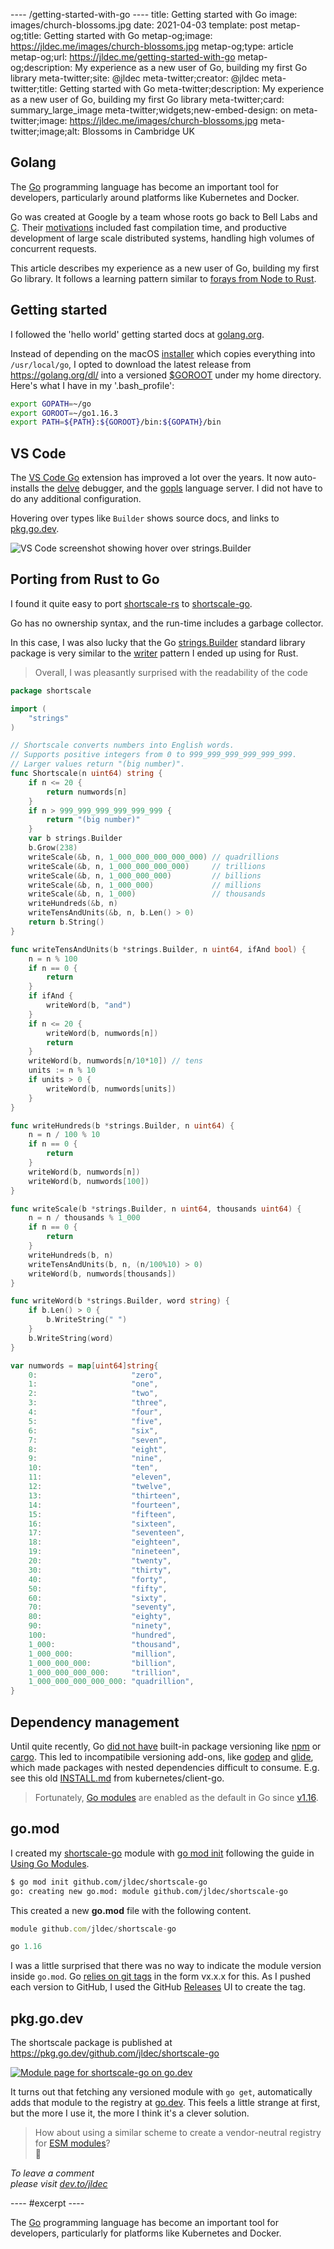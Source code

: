 ---- /getting-started-with-go ----
title: Getting started with Go
image: images/church-blossoms.jpg
date: 2021-04-03
template: post
metap-og;title: Getting started with Go
metap-og;image: https://jldec.me/images/church-blossoms.jpg
metap-og;type: article
metap-og;url: https://jldec.me/getting-started-with-go
metap-og;description: My experience as a new user of Go, building my first Go library
meta-twitter;site: @jldec
meta-twitter;creator: @jldec
meta-twitter;title: Getting started with Go
meta-twitter;description: My experience as a new user of Go, building my first Go library
meta-twitter;card: summary_large_image
meta-twitter;widgets;new-embed-design: on
meta-twitter;image: https://jldec.me/images/church-blossoms.jpg
meta-twitter;image;alt: Blossoms in Cambridge UK

## Golang

The [Go](https://go.dev/) programming language has become an important tool for developers, particularly around platforms like Kubernetes and Docker.

Go was created at Google by a team whose roots go back to Bell Labs and [C](https://en.wikipedia.org/wiki/C_(programming_language)). Their [motivations](https://talks.golang.org/2012/splash.article) included fast compilation time, and productive development of large scale distributed systems, handling high volumes of concurrent requests.

This article describes my experience as a new user of Go, building my first Go library. It follows a learning pattern similar to [forays from Node to Rust](/forays-from-node-to-rust).

## Getting started

I followed the 'hello world' getting started docs at [golang.org](https://golang.org/doc/tutorial/getting-started#code).

Instead of depending on the macOS [installer](https://golang.org/doc/manage-install) which copies everything into `/usr/local/go`, I opted to download the latest release from https://golang.org/dl/ into a versioned [$GOROOT](https://golang.org/doc/install/source#environment) under my home directory. Here's what I have in my '.bash_profile':

```sh
export GOPATH=~/go
export GOROOT=~/go1.16.3
export PATH=${PATH}:${GOROOT}/bin:${GOPATH}/bin
```

## VS Code

The [VS Code Go](https://github.com/golang/vscode-go/) extension has improved a lot over the years. It now auto-installs the [delve](https://github.com/go-delve/delve) debugger, and the [gopls](https://blog.golang.org/gopls-vscode-go) language server. I did not have to do any additional configuration.

Hovering over types like `Builder` shows source docs, and links to [pkg.go.dev](https://go.dev).

![VS Code screenshot showing hover over strings.Builder](/images/go-vs-code.png)

## Porting from Rust to Go

I found it quite easy to port [shortscale-rs](https://github.com/jldec/shortscale-rs/blob/main/src/shortscale.rs#L15) to [shortscale-go](https://github.com/jldec/shortscale-go/blob/main/shortscale.go).

Go has no ownership syntax, and the run-time includes a garbage collector.

In this case, I was also lucky that the Go [strings.Builder](https://pkg.go.dev/strings#Builder) standard library package is very similar to the [writer](https://github.com/jldec/shortscale-rs/blob/main/src/shortscale.rs#L46) pattern I ended up using for Rust.

> Overall, I was pleasantly surprised with the readability of the code

```go
package shortscale

import (
	"strings"
)

// Shortscale converts numbers into English words.
// Supports positive integers from 0 to 999_999_999_999_999_999.
// Larger values return "(big number)".
func Shortscale(n uint64) string {
	if n <= 20 {
		return numwords[n]
	}
	if n > 999_999_999_999_999_999 {
		return "(big number)"
	}
	var b strings.Builder
	b.Grow(238)
	writeScale(&b, n, 1_000_000_000_000_000) // quadrillions
	writeScale(&b, n, 1_000_000_000_000)     // trillions
	writeScale(&b, n, 1_000_000_000)         // billions
	writeScale(&b, n, 1_000_000)             // millions
	writeScale(&b, n, 1_000)                 // thousands
	writeHundreds(&b, n)
	writeTensAndUnits(&b, n, b.Len() > 0)
	return b.String()
}

func writeTensAndUnits(b *strings.Builder, n uint64, ifAnd bool) {
	n = n % 100
	if n == 0 {
		return
	}
	if ifAnd {
		writeWord(b, "and")
	}
	if n <= 20 {
		writeWord(b, numwords[n])
		return
	}
	writeWord(b, numwords[n/10*10]) // tens
	units := n % 10
	if units > 0 {
		writeWord(b, numwords[units])
	}
}

func writeHundreds(b *strings.Builder, n uint64) {
	n = n / 100 % 10
	if n == 0 {
		return
	}
	writeWord(b, numwords[n])
	writeWord(b, numwords[100])
}

func writeScale(b *strings.Builder, n uint64, thousands uint64) {
	n = n / thousands % 1_000
	if n == 0 {
		return
	}
	writeHundreds(b, n)
	writeTensAndUnits(b, n, (n/100%10) > 0)
	writeWord(b, numwords[thousands])
}

func writeWord(b *strings.Builder, word string) {
	if b.Len() > 0 {
		b.WriteString(" ")
	}
	b.WriteString(word)
}

var numwords = map[uint64]string{
	0:                     "zero",
	1:                     "one",
	2:                     "two",
	3:                     "three",
	4:                     "four",
	5:                     "five",
	6:                     "six",
	7:                     "seven",
	8:                     "eight",
	9:                     "nine",
	10:                    "ten",
	11:                    "eleven",
	12:                    "twelve",
	13:                    "thirteen",
	14:                    "fourteen",
	15:                    "fifteen",
	16:                    "sixteen",
	17:                    "seventeen",
	18:                    "eighteen",
	19:                    "nineteen",
	20:                    "twenty",
	30:                    "thirty",
	40:                    "forty",
	50:                    "fifty",
	60:                    "sixty",
	70:                    "seventy",
	80:                    "eighty",
	90:                    "ninety",
	100:                   "hundred",
	1_000:                 "thousand",
	1_000_000:             "million",
	1_000_000_000:         "billion",
	1_000_000_000_000:     "trillion",
	1_000_000_000_000_000: "quadrillion",
}
```

## Dependency management

Until quite recently, Go [did not have](https://research.swtch.com/vgo-intro#versioning_and_api_stability) built-in package versioning like [npm](/migrating-from-cjs-to-esm) or [cargo](/forays-from-node-to-rust). This led to incompatibile versioning add-ons, like [godep](https://github.com/tools/godep) and [glide](https://github.com/Masterminds/glide), which made packages with nested dependencies difficult to consume. E.g. see this old [INSTALL.md](https://github.com/kubernetes/client-go/blob/416948da08dfd61cd4a08a3d679865ce91ff39b6/INSTALL.md#dependency-management-for-the-serious-or-reluctant-user) from kubernetes/client-go.

> Fortunately, [Go modules](https://blog.golang.org/using-go-modules) are enabled as the default in Go since [v1.16](https://blog.golang.org/go116-module-changes).

## go.mod

I created my [shortscale-go](https://github.com/jldec/shortscale-go/blob/main/go.mod) module with [go mod init](https://golang.org/pkg/cmd/go/#hdr-Module_maintenance) following the guide in [Using Go Modules](https://blog.golang.org/using-go-modules).

```sh
$ go mod init github.com/jldec/shortscale-go
go: creating new go.mod: module github.com/jldec/shortscale-go
```
This created a new **go.mod** file with the following content.

```js
module github.com/jldec/shortscale-go

go 1.16
```

I was a little surprised that there was no way to indicate the module version inside `go.mod`. Go [relies on git tags](https://blog.golang.org/publishing-go-modules) in the form vx.x.x for this. As I pushed each version to GitHub, I used the GitHub [Releases](https://github.com/jldec/shortscale-go/releases) UI to create the tag.

## pkg.go.dev

The shortscale package is published at https://pkg.go.dev/github.com/jldec/shortscale-go

[![Module page for shortscale-go on go.dev](/images/shortscale-go-go-dev.png)](https://pkg.go.dev/github.com/jldec/shortscale-go)

It turns out that fetching any versioned module with `go get`, automatically adds that module to the registry at [go.dev](https://go.dev/about). This feels a little strange at first, but the more I use it, the more I think it's a clever solution.

> How about using a similar scheme to create a vendor-neutral registry for [ESM modules](/extracting-an-esm-module-from-a-deno-script)?  
🤔

_To leave a comment  
please visit [dev.to/jldec](https://dev.to/jldec/getting-started-with-go-2m9e)_

---- #excerpt ----

The [Go](https://go.dev/) programming language has become an important tool for developers, particularly for platforms like Kubernetes and Docker.

